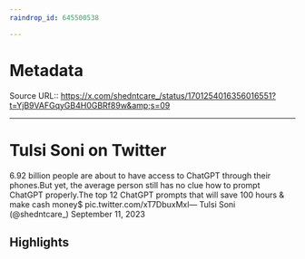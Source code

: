 ```yaml
---
raindrop_id: 645500538

---
```


# Metadata
Source URL:: https://x.com/shedntcare_/status/1701254016356016551?t=YjB9VAFGqyGB4H0GBRf89w&amp;s=09


---
# Tulsi Soni on Twitter

6.92 billion people are about to have access to ChatGPT through their phones.But yet, the average person still has no clue how to prompt ChatGPT properly.The top 12 ChatGPT prompts that will save 100 hours &amp; make cash money$ pic.twitter.com/xT7DbuxMxl— Tulsi Soni (@shedntcare_) September 11, 2023

## Highlights
